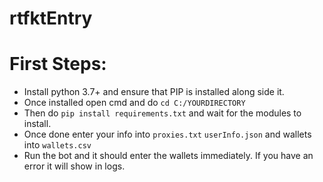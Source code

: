 # rtfktEntry

# First Steps:
- Install python 3.7+ and ensure that PIP is installed along side it.
- Once installed open cmd and do ```cd C:/YOURDIRECTORY```
- Then do ```pip install requirements.txt``` and wait for the modules to install.
- Once done enter your info into ```proxies.txt``` ```userInfo.json``` and wallets into ```wallets.csv```
- Run the bot and it should enter the wallets immediately. If you have an error it will show in logs.
